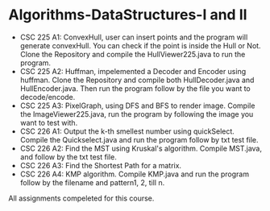 # Algorithms-DataStructures-I and II
+ CSC 225 A1: ConvexHull, user can insert points and the program will generate convexHull. You can check if the point is inside the Hull or Not. Clone the Repository and compile the HullViewer225.java to run the program.
+ CSC 225 A2: Huffman, impelemented a Decoder and Encoder using huffman. Clone the Repository and compile both HullDecoder.java and HullEncoder.java. Then run the program follow by the file you want to decode/encode.
+ CSC 225 A3: PixelGraph, using DFS and BFS to render image. Compile the ImageViewer225.java, run the program by following the image you want to test with.
+ CSC 226 A1: Output the k-th smellest number using quickSelect. Compile the Quickselect.java and run the program follow by txt test file. 
+ CSC 226 A2: Find the MST using Kruskal's algorithm. Compile MST.java, and follow by the txt test file.
+ CSC 226 A3: Find the Shortest Path for a matrix.
+ CSC 226 A4: KMP algorithm. Compile KMP.java and run the program follow by the filename and pattern1, 2, till n.

All assignments compeleted for this course.
